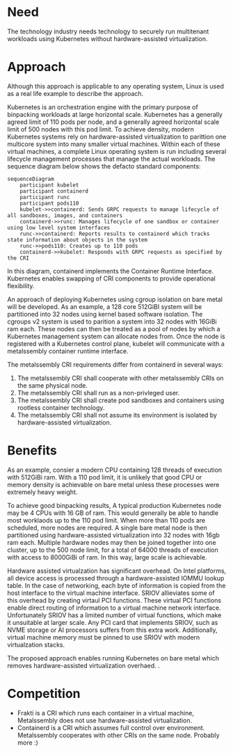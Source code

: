 # Need
The technology industry needs technology to securely run multitenant workloads using Kubernetes without hardware-assisted
virtualization.

# Approach

Although this approach is applicable to any operating system, Linux is used as a real life example to describe the approach.

Kubernetes is an orchestration engine with the primary purpose of binpacking workloads at large horizontal scale. Kubernetes
has a generally agreed limit of 110 pods per node, and a generally agreed horizontal scale limit of 500 nodes with this pod
limit. To achieve density, modern Kubernetes systems rely on hardware-assisted virtualization to parittion one multicore
system into many smaller virtual machines. Within each of these virtual machines, a complete Linux operating system
is run including several lifecycle management processes that manage the actual workloads. The sequence diagram below shows
the defacto standard components:

```mermaid
sequenceDiagram
    participant kubelet
    participant containerd
    participant runc
    participant pods110
    kubelet->>containerd: Sends GRPC requests to manage lifecycle of all sandboxes, images, and containers
    containerd->>runc: Manages lifecycle of one sandbox or container using low level system interfaces
    runc->>containerd: Reports results to containerd which tracks state information about objects in the system
    runc->>pods110: Creates up to 110 pods
    containerd->>kubelet: Responds with GRPC requests as specified by the CRI
```

In this diagram, containerd implements the Container Runtime Interface. Kubernetes enables swapping of CRI components
to provide operational flexibility.

An approach of deploying Kubernetes using cgroup isolation on bare metal will be developed. As an example, a 128 core 512GiBI
system will be partitioned into 32 nodes using kernel based software isolation. The cgroups v2 system is used to parition
a system into 32 nodes with 16GiBi ram each. These nodes can then be treated as a pool of nodes by which a Kubernetes
management system can allocate nodes from. Once the node is registered with a Kubernetes control plane, kubelet will
communicate with a metalssembly container runtime interface.

The metalssembly CRI requirements differ from containerd in several ways:

1. The metalssembly CRI shall cooperate with other metalssembly CRIs on the same physical node.
1. The metalssembly CRI shall run as a non-privleged user.
1. The metalssembly CRI shall create pod sandboxes and containers using rootless container technology.
1. The metalssembly CRI shall not assume its environment is isolated by hardware-assisted virtualization.

# Benefits

As an example, consier a modern CPU containing 128 threads of execution with 512GiBi ram. With a 110 pod limit, it is
unlikely that good CPU or memory density is achievable on bare metal unless these processes were extremely heavy weight.

To achieve good binpacking results, A typical production Kubernetes node may be 4 CPUs with 16 GB of ram. This
would generally be able to handle most worklaods up to the 110 pod limit. When more than 110 pods are scheduled, more nodes
are required. A single bare metal node is then partitioned using hardware-assisted virtualization into 32 nodes with 16gb
ram each. Multiple hardware nodes may then be joined together into one cluster, up to the 500 node limit, for a total of
64000 threads of execution with access to 8000GiBi of ram. In this way, large scale is achievable.

Hardware assisted virtualzation has significant overhead. On Intel platforms, all device access is processed through
a hardware-assisted IOMMU lookup table. In the case of networking, each byte of information is copied from the host
interface to the virtual machine interface. SRIOV allieviates some of this overhead by creating virtaul PCI functions.
These virtual PCI functions enable direct routing of information to a virtual machine network interface. Unfortunately SRIOV
has a limited number of virtual functions, which make it unsuitable at larger scale. Any PCI card that implements SRIOV,
such as NVME storage or AI processors suffers from this extra work. Additionally, virtual machine memory must be pinned
to use SRIOV with modern virtualzation stacks.

The proposed approach enables running Kubernetes on bare metal which removes hardware-assisted virtualization overhaed.
.
# Competition

- Frakti is a CRI which runs each container in a virtual machine, Metalssembly does not use hardware-assisted virtualization.
- Containerd is a CRI which assumes full control over environment. Metalssembly cooperates with other CRIs on the same node.
Probably more :)
